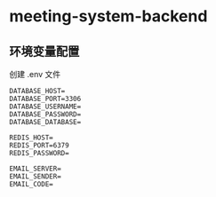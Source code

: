 # meeting-system-backend

## 环境变量配置

创建 .env 文件

```
DATABASE_HOST=
DATABASE_PORT=3306
DATABASE_USERNAME=
DATABASE_PASSWORD=
DATABASE_DATABASE=

REDIS_HOST=
REDIS_PORT=6379
REDIS_PASSWORD=

EMAIL_SERVER=
EMAIL_SENDER=
EMAIL_CODE=
```
